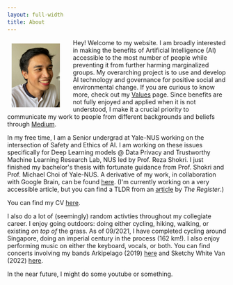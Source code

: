 ```yaml
---
layout: full-width
title: About
---
```

<p>
  <img width="22%" 
  src="../assets/img/dp.jpg" 
  align="left"
  style="margin: 10px 30px 10px 10px;">
</p>

Hey! Welcome to my website. I am broadly interested in making the benefits of Artificial Intelligence (AI) accessible to the most number of people while preventing it from further harming marginalized groups. My overarching project is to use and develop AI technology and governance for positive social and environmental change. If you are curious to know more, check out my [Values](/values.md) page. Since benefits are not fully enjoyed and applied when it is not understood, I make it a crucial priority to communicate my work to people from different backgrounds and beliefs through [Medium](https://medium.com/@ajsanjoaquin).

In my free time, I am a Senior undergrad at Yale-NUS working on the intersection of Safety and Ethics of AI.
I am working on these issues specifically for Deep Learning models @ Data Privacy and Trustworthy Machine Learning Research Lab, NUS led by Prof. Reza Shokri.
I just finished my bachelor's thesis with fortunate guidance from Prof. Shokri and Prof. Michael Choi of Yale-NUS. A derivative of my work, in collaboration with Google Brain, can be found [here](https://arxiv.org/abs/2204.00032). (I'm currently working on a very accessible article, but you can find a TLDR from an [article](https://www.theregister.com/2022/04/12/machine_learning_poisoning) by *The Register*.)  

You can find my CV [here](https://ajsanjoaquin.github.io/lol/San%20Joaquin%2C%20Resume.pdf). 

I also do a lot of (seemingly) random activties throughout my collegiate career.
I enjoy going outdoors: doing either cycling, hiking, walking, or existing *on top of* the grass. As of 09/2021, I have completed cycling around Singapore, doing an imperial century in the process (162 km!). I also enjoy performing music on either the keyboard, vocals, or both. You can find concerts involving my bands Arkipelago (2019) [here](https://youtu.be/IDWpC1mmqNs?t=2975) and Sketchy White Van (2022) [here](https://youtu.be/qGI2ng3u13o?t=1437).

In the near future, I might do some youtube or something.
